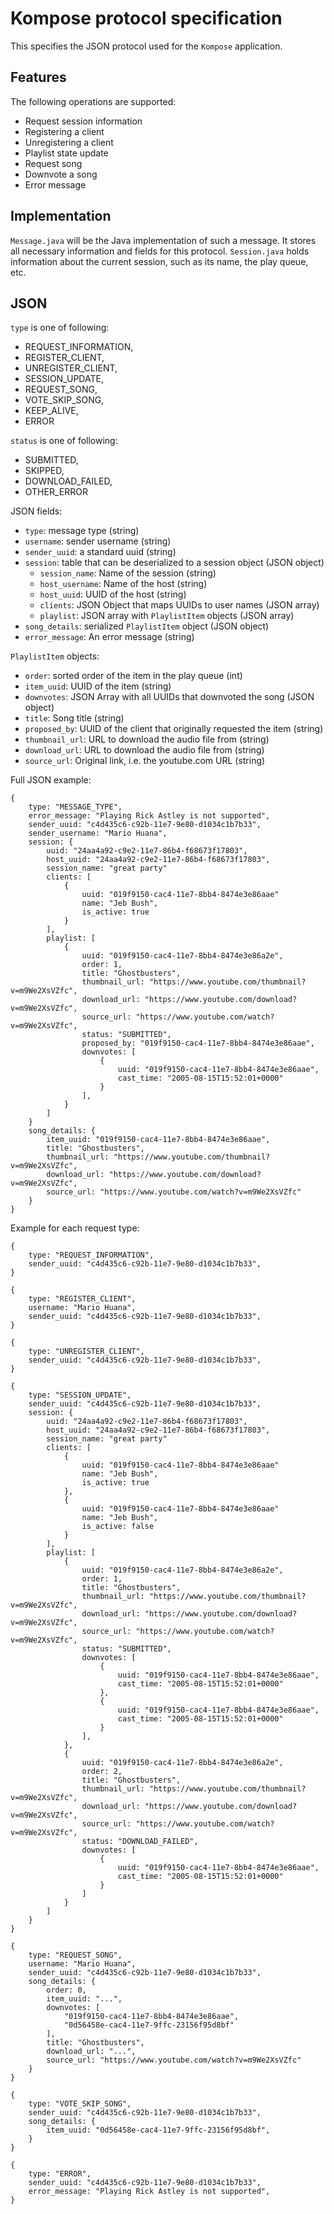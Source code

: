 # Kompose protocol specification

This specifies the JSON protocol used for the `Kompose` application.

## Features

The following operations are supported:

- Request session information
- Registering a client
- Unregistering a client
- Playlist state update
- Request song
- Downvote a song
- Error message

## Implementation

`Message.java` will be the Java implementation of such a message. It stores
all necessary information and fields for this protocol. `Session.java` holds
information about the current session, such as its name, the play queue, etc.

## JSON

`type` is one of following: 

- REQUEST_INFORMATION,
- REGISTER_CLIENT,
- UNREGISTER_CLIENT,
- SESSION_UPDATE,
- REQUEST_SONG,
- VOTE_SKIP_SONG,
- KEEP_ALIVE,
- ERROR

`status` is one of following: 

- SUBMITTED,
- SKIPPED,
- DOWNLOAD_FAILED,
- OTHER_ERROR

JSON fields:

- `type`: message type (string)
- `username`: sender username (string)
- `sender_uuid`: a standard uuid (string)
- `session`: table that can be deserialized to a session object (JSON object)
    - `session_name`: Name of the session (string)
    - `host_username`: Name of the host (string)
    - `host_uuid`: UUID of the host (string)
    - `clients`: JSON Object that maps UUIDs to user names (JSON array)
    - `playlist`: JSON array with `PlaylistItem` objects (JSON array)
- `song_details`: serialized `PlaylistItem` object (JSON object)
- `error_message`: An error message (string)

`PlaylistItem` objects:

- `order`: sorted order of the item in the play queue (int)
- `item_uuid`: UUID of the item (string)
- `downvotes`: JSON Array with all UUIDs that downvoted the song (JSON object)
- `title`: Song title (string)
- `proposed_by`: UUID of the client that originally requested the item (string)
- `thumbnail_url`: URL to download the audio file from (string)
- `download_url`: URL to download the audio file from (string)
- `source_url`: Original link, i.e. the youtube.com URL (string)

Full JSON example:  

```
{
    type: "MESSAGE_TYPE",
    error_message: "Playing Rick Astley is not supported",
    sender_uuid: "c4d435c6-c92b-11e7-9e80-d1034c1b7b33",
    sender_username: "Mario Huana",
    session: {
        uuid: "24aa4a92-c9e2-11e7-86b4-f68673f17803",
        host_uuid: "24aa4a92-c9e2-11e7-86b4-f68673f17803",
		session_name: "great party"
        clients: [ 
			{
				uuid: "019f9150-cac4-11e7-8bb4-8474e3e86aae"
				name: "Jeb Bush",
				is_active: true
			}
		],
        playlist: [
            {
                uuid: "019f9150-cac4-11e7-8bb4-8474e3e86a2e",
                order: 1,
                title: "Ghostbusters",
				thumbnail_url: "https://www.youtube.com/thumbnail?v=m9We2XsVZfc",
                download_url: "https://www.youtube.com/download?v=m9We2XsVZfc",
                source_url: "https://www.youtube.com/watch?v=m9We2XsVZfc",
				status: "SUBMITTED",
                proposed_by: "019f9150-cac4-11e7-8bb4-8474e3e86aae",
				downvotes: [
					{
						uuid: "019f9150-cac4-11e7-8bb4-8474e3e86aae",
						cast_time: "2005-08-15T15:52:01+0000"
					}
                ],
            }
        ]
    }
	song_details: {
        item_uuid: "019f9150-cac4-11e7-8bb4-8474e3e86aae",
        title: "Ghostbusters",
        thumbnail_url: "https://www.youtube.com/thumbnail?v=m9We2XsVZfc",
        download_url: "https://www.youtube.com/download?v=m9We2XsVZfc",
        source_url: "https://www.youtube.com/watch?v=m9We2XsVZfc"
    }
}
```

Example for each request type:

```
{
    type: "REQUEST_INFORMATION",
    sender_uuid: "c4d435c6-c92b-11e7-9e80-d1034c1b7b33",
}
```

```
{
    type: "REGISTER_CLIENT",
    username: "Mario Huana",
    sender_uuid: "c4d435c6-c92b-11e7-9e80-d1034c1b7b33",
}
```

```
{
    type: "UNREGISTER_CLIENT",
    sender_uuid: "c4d435c6-c92b-11e7-9e80-d1034c1b7b33",
}
```

```
{
    type: "SESSION_UPDATE",
    sender_uuid: "c4d435c6-c92b-11e7-9e80-d1034c1b7b33",
    session: {
        uuid: "24aa4a92-c9e2-11e7-86b4-f68673f17803",
        host_uuid: "24aa4a92-c9e2-11e7-86b4-f68673f17803",
		session_name: "great party"
        clients: [ 
			{
				uuid: "019f9150-cac4-11e7-8bb4-8474e3e86aae"
				name: "Jeb Bush",
				is_active: true
			},
			{
				uuid: "019f9150-cac4-11e7-8bb4-8474e3e86aae"
				name: "Jeb Bush",
				is_active: false
			}
		],
        playlist: [
            {
                uuid: "019f9150-cac4-11e7-8bb4-8474e3e86a2e",
                order: 1,
                title: "Ghostbusters",
				thumbnail_url: "https://www.youtube.com/thumbnail?v=m9We2XsVZfc",
                download_url: "https://www.youtube.com/download?v=m9We2XsVZfc",
                source_url: "https://www.youtube.com/watch?v=m9We2XsVZfc",
				status: "SUBMITTED",
				downvotes: [
					{
						uuid: "019f9150-cac4-11e7-8bb4-8474e3e86aae",
						cast_time: "2005-08-15T15:52:01+0000"
					},
					{
						uuid: "019f9150-cac4-11e7-8bb4-8474e3e86aae",
						cast_time: "2005-08-15T15:52:01+0000"
					}
                ],
            },
            {
                uuid: "019f9150-cac4-11e7-8bb4-8474e3e86a2e",
                order: 2,
                title: "Ghostbusters",
				thumbnail_url: "https://www.youtube.com/thumbnail?v=m9We2XsVZfc",
                download_url: "https://www.youtube.com/download?v=m9We2XsVZfc",
                source_url: "https://www.youtube.com/watch?v=m9We2XsVZfc",
				status: "DOWNLOAD_FAILED",
				downvotes: [
					{
						uuid: "019f9150-cac4-11e7-8bb4-8474e3e86aae",
						cast_time: "2005-08-15T15:52:01+0000"
					}
                ]
            }
        ]
    }
}
```

```
{
    type: "REQUEST_SONG",
    username: "Mario Huana",
    sender_uuid: "c4d435c6-c92b-11e7-9e80-d1034c1b7b33",
    song_details: {
        order: 0,
        item_uuid: "...",
        downvotes: [
            "019f9150-cac4-11e7-8bb4-8474e3e86aae",
            "0d56458e-cac4-11e7-9ffc-23156f95d8bf"
        ],
        title: "Ghostbusters",
        download_url: "...",
        source_url: "https://www.youtube.com/watch?v=m9We2XsVZfc"
    }
}
```

```
{
    type: "VOTE_SKIP_SONG",
    sender_uuid: "c4d435c6-c92b-11e7-9e80-d1034c1b7b33",
    song_details: {
        item_uuid: "0d56458e-cac4-11e7-9ffc-23156f95d8bf",
    }
}
```

```
{
    type: "ERROR",
    sender_uuid: "c4d435c6-c92b-11e7-9e80-d1034c1b7b33",
    error_message: "Playing Rick Astley is not supported",
}
```

